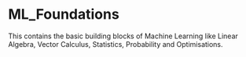# ML_Foundations
This contains the basic building blocks of Machine Learning like Linear Algebra, Vector Calculus, Statistics, Probability and Optimisations.
